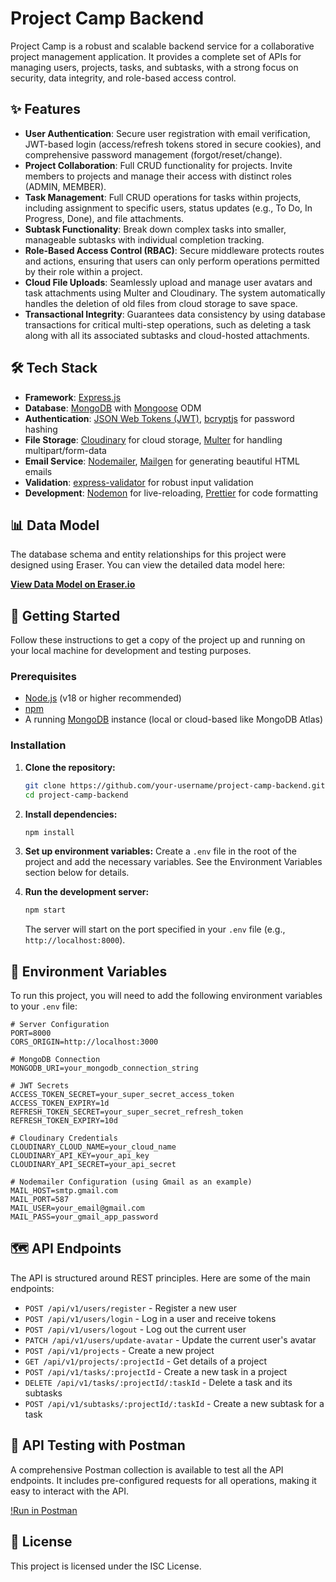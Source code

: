 # Project Camp Backend

Project Camp is a robust and scalable backend service for a collaborative project management application. It provides a complete set of APIs for managing users, projects, tasks, and subtasks, with a strong focus on security, data integrity, and role-based access control.

## ✨ Features

- **User Authentication**: Secure user registration with email verification, JWT-based login (access/refresh tokens stored in secure cookies), and comprehensive password management (forgot/reset/change).
- **Project Collaboration**: Full CRUD functionality for projects. Invite members to projects and manage their access with distinct roles (ADMIN, MEMBER).
- **Task Management**: Full CRUD operations for tasks within projects, including assignment to specific users, status updates (e.g., To Do, In Progress, Done), and file attachments.
- **Subtask Functionality**: Break down complex tasks into smaller, manageable subtasks with individual completion tracking.
- **Role-Based Access Control (RBAC)**: Secure middleware protects routes and actions, ensuring that users can only perform operations permitted by their role within a project.
- **Cloud File Uploads**: Seamlessly upload and manage user avatars and task attachments using Multer and Cloudinary. The system automatically handles the deletion of old files from cloud storage to save space.
- **Transactional Integrity**: Guarantees data consistency by using database transactions for critical multi-step operations, such as deleting a task along with all its associated subtasks and cloud-hosted attachments.

## 🛠️ Tech Stack

- **Framework**: [Express.js](https://expressjs.com/)
- **Database**: [MongoDB](https://www.mongodb.com/) with [Mongoose](https://mongoosejs.com/) ODM
- **Authentication**: [JSON Web Tokens (JWT)](https://jwt.io/), [bcryptjs](https://www.npmjs.com/package/bcryptjs) for password hashing
- **File Storage**: [Cloudinary](https://cloudinary.com/) for cloud storage, [Multer](https://github.com/expressjs/multer) for handling multipart/form-data
- **Email Service**: [Nodemailer](https://nodemailer.com/), [Mailgen](https://github.com/eladnava/mailgen) for generating beautiful HTML emails
- **Validation**: [express-validator](https://express-validator.github.io/docs/) for robust input validation
- **Development**: [Nodemon](https://nodemon.io/) for live-reloading, [Prettier](https://prettier.io/) for code formatting

## 📊 Data Model

The database schema and entity relationships for this project were designed using Eraser. You can view the detailed data model here:

[**View Data Model on Eraser.io**](https://app.eraser.io/workspace/2fYshQMslcFlcMpHljwT)

## 🚀 Getting Started

Follow these instructions to get a copy of the project up and running on your local machine for development and testing purposes.

### Prerequisites

- [Node.js](https://nodejs.org/) (v18 or higher recommended)
- [npm](https://www.npmjs.com/)
- A running [MongoDB](https://www.mongodb.com/try/download/community) instance (local or cloud-based like MongoDB Atlas)

### Installation

1.  **Clone the repository:**

    ```sh
    git clone https://github.com/your-username/project-camp-backend.git
    cd project-camp-backend
    ```

2.  **Install dependencies:**

    ```sh
    npm install
    ```

3.  **Set up environment variables:**
    Create a `.env` file in the root of the project and add the necessary variables. See the Environment Variables section below for details.

4.  **Run the development server:**
    ```sh
    npm start
    ```
    The server will start on the port specified in your `.env` file (e.g., `http://localhost:8000`).

## 🔑 Environment Variables

To run this project, you will need to add the following environment variables to your `.env` file:

```env
# Server Configuration
PORT=8000
CORS_ORIGIN=http://localhost:3000

# MongoDB Connection
MONGODB_URI=your_mongodb_connection_string

# JWT Secrets
ACCESS_TOKEN_SECRET=your_super_secret_access_token
ACCESS_TOKEN_EXPIRY=1d
REFRESH_TOKEN_SECRET=your_super_secret_refresh_token
REFRESH_TOKEN_EXPIRY=10d

# Cloudinary Credentials
CLOUDINARY_CLOUD_NAME=your_cloud_name
CLOUDINARY_API_KEY=your_api_key
CLOUDINARY_API_SECRET=your_api_secret

# Nodemailer Configuration (using Gmail as an example)
MAIL_HOST=smtp.gmail.com
MAIL_PORT=587
MAIL_USER=your_email@gmail.com
MAIL_PASS=your_gmail_app_password
```

## 🗺️ API Endpoints

The API is structured around REST principles. Here are some of the main endpoints:

- `POST /api/v1/users/register` - Register a new user
- `POST /api/v1/users/login` - Log in a user and receive tokens
- `POST /api/v1/users/logout` - Log out the current user
- `PATCH /api/v1/users/update-avatar` - Update the current user's avatar
- `POST /api/v1/projects` - Create a new project
- `GET /api/v1/projects/:projectId` - Get details of a project
- `POST /api/v1/tasks/:projectId` - Create a new task in a project
- `DELETE /api/v1/tasks/:projectId/:taskId` - Delete a task and its subtasks
- `POST /api/v1/subtasks/:projectId/:taskId` - Create a new subtask for a task

## 🧪 API Testing with Postman

A comprehensive Postman collection is available to test all the API endpoints. It includes pre-configured requests for all operations, making it easy to interact with the API.

[!Run in Postman](https://ravent-3541858.postman.co/workspace/ravent's-Workspace~de0d8adf-15fe-4874-87ea-72e8cc1747a7/collection/44650467-341be720-8300-4756-a82e-9dbc9de121de?action=share&source=collection_link&creator=44650467)

## 📄 License

This project is licensed under the ISC License.
